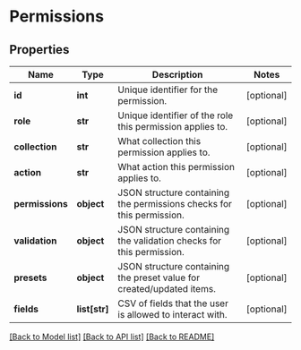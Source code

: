 # Permissions

## Properties
Name | Type | Description | Notes
------------ | ------------- | ------------- | -------------
**id** | **int** | Unique identifier for the permission. | [optional] 
**role** | **str** | Unique identifier of the role this permission applies to. | [optional] 
**collection** | **str** | What collection this permission applies to. | [optional] 
**action** | **str** | What action this permission applies to. | [optional] 
**permissions** | **object** | JSON structure containing the permissions checks for this permission. | [optional] 
**validation** | **object** | JSON structure containing the validation checks for this permission. | [optional] 
**presets** | **object** | JSON structure containing the preset value for created/updated items. | [optional] 
**fields** | **list[str]** | CSV of fields that the user is allowed to interact with. | [optional] 

[[Back to Model list]](../README.md#documentation-for-models) [[Back to API list]](../README.md#documentation-for-api-endpoints) [[Back to README]](../README.md)

